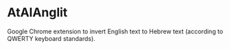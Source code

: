 # AtAlAnglit

Google Chrome extension to invert English text to Hebrew text (according to QWERTY keyboard standards).

